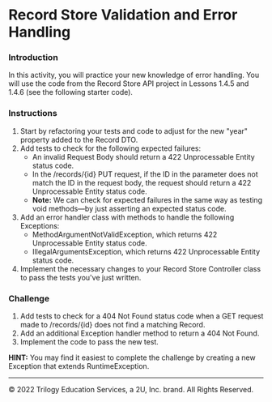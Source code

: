 # Record Store Validation and Error Handling

### Introduction

In this activity, you will practice your new knowledge of error handling. You will use the code from the Record Store API project in Lessons 1.4.5 and 1.4.6 (see the following starter code).

### Instructions

1. Start by refactoring your tests and code to adjust for the new "year" property added to the Record DTO.
2. Add tests to check for the following expected failures:
   - An invalid Request Body should return a 422 Unprocessable Entity status code.
   - In the /records/{id} PUT request, if the ID in the parameter does not match the ID in the request body, the request should return a 422 Unprocessable Entity status code.
   - **Note:** We can check for expected failures in the same way as testing void methods—by just asserting an expected status code.
3. Add an error handler class with methods to handle the following Exceptions:
   - MethodArgumentNotValidException, which returns 422 Unprocessable Entity status code.
   - IllegalArgumentsException, which returns 422 Unprocessable Entity status code.
4. Implement the necessary changes to your Record Store Controller class to pass the tests you've just written.

### Challenge

1. Add tests to check for a 404 Not Found status code when a GET request made to /records/{id} does not find a matching Record.
2. Add an additional Exception handler method to return a 404 Not Found.
3. Implement the code to pass the new test.

**HINT:** You may find it easiest to complete the challenge by creating a new Exception that extends RuntimeException.


---

© 2022 Trilogy Education Services, a 2U, Inc. brand. All Rights Reserved.
